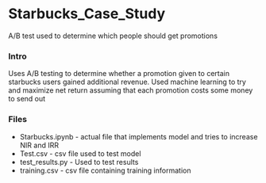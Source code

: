 # Starbucks_Case_Study
A/B test used to determine which people should get promotions


### Intro
Uses A/B testing to determine whether a promotion given to certain starbucks users gained additional revenue. Used machine learning to try and maximize net return assuming that each promotion costs some money to send out

### Files
* Starbucks.ipynb	- actual file that implements model and tries to increase NIR and IRR
* Test.csv - csv file used to test model
* test_results.py - Used to test results
* training.csv - csv file containing training information
